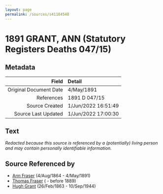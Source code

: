 ```yaml
---
layout: page
permalink: /sources/s41184548
---
```


# 1891 GRANT, ANN (Statutory Registers Deaths 047/15)

## Metadata

Field | Detail
---:|:---
Original Document Date | 4/May/1891
References | 1891 D 047/15
Source Created | 1/Jun/2022 16:51:49
Source Last Updated | 1/Jun/2022 17:00:30

## Text

_Redacted because this source is referenced by a (potentially) living person and may contain personally identifiable information._

## Source Referenced by

* [Ann Fraser](../people/@83535990@-ann-fraser-b1864-8-4-d1891-5-4.md) (4/Aug/1864 - 4/May/1891)
* [Thomas Fraser](../people/@39286288@-thomas-fraser-b-d1889.md) ( - before 1889)
* [Hugh Grant](../people/@31066628@-hugh-grant-b1863-2-26-d1944-9-10.md) (26/Feb/1863 - 10/Sep/1944)

